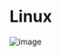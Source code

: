 # Linux


![image](https://github.com/kramsagar/Linux/assets/130482831/b160fde6-3e95-4d1d-8def-f258b184a4a4)
